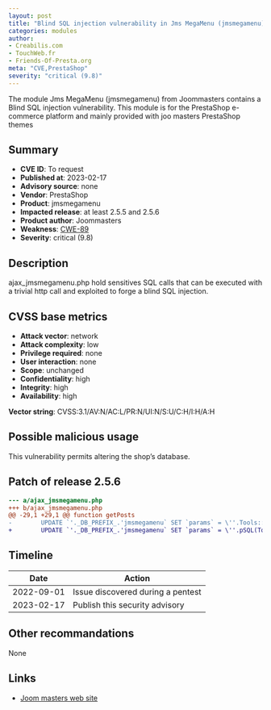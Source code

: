 ```yaml
---
layout: post
title: "Blind SQL injection vulnerability in Jms MegaMenu (jmsmegamenu) PrestaShop module"
categories: modules
author:
- Creabilis.com
- TouchWeb.fr
- Friends-Of-Presta.org
meta: "CVE,PrestaShop"
severity: "critical (9.8)"
---
```


The module Jms MegaMenu (jmsmegamenu) from Joommasters contains a Blind SQL injection vulnerability.
This module is for the PrestaShop e-commerce platform and mainly provided with joo masters PrestaShop themes

## Summary

* **CVE ID**: To request
* **Published at**: 2023-02-17
* **Advisory source**: none
* **Vendor**: PrestaShop
* **Product**: jmsmegamenu
* **Impacted release**: at least 2.5.5 and 2.5.6
* **Product author**: Joommasters
* **Weakness**: [CWE-89](https://cwe.mitre.org/data/definitions/89.html)
* **Severity**: critical (9.8)

## Description

ajax_jmsmegamenu.php hold sensitives SQL calls that can be executed with a trivial http call and exploited to forge a blind SQL injection.


## CVSS base metrics

* **Attack vector**: network
* **Attack complexity**: low
* **Privilege required**: none
* **User interaction**: none
* **Scope**: unchanged
* **Confidentiality**: high
* **Integrity**: high
* **Availability**: high

**Vector string**: CVSS:3.1/AV:N/AC:L/PR:N/UI:N/S:U/C:H/I:H/A:H

## Possible malicious usage

This vulnerability permits altering the shop’s database.

## Patch of release 2.5.6

```diff
--- a/ajax_jmsmegamenu.php
+++ b/ajax_jmsmegamenu.php
@@ -29,1 +29,1 @@ function getPosts
-        UPDATE `'._DB_PREFIX_.'jmsmegamenu` SET `params` = \''.Tools::getValue('params').'\'
+        UPDATE `'._DB_PREFIX_.'jmsmegamenu` SET `params` = \''.pSQL(Tools::getValue('params')).'\'
```

## Timeline

| Date | Action |
|--|--|
| 2022-09-01 | Issue discovered during a pentest |
| 2023-02-17 | Publish this security advisory |

## Other recommandations

None

## Links

* [Joom masters web site](https://www.joommasters.com/)

